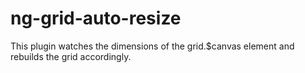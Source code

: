# ng-grid-auto-resize
This plugin watches the dimensions of the grid.$canvas element and rebuilds the grid accordingly.
